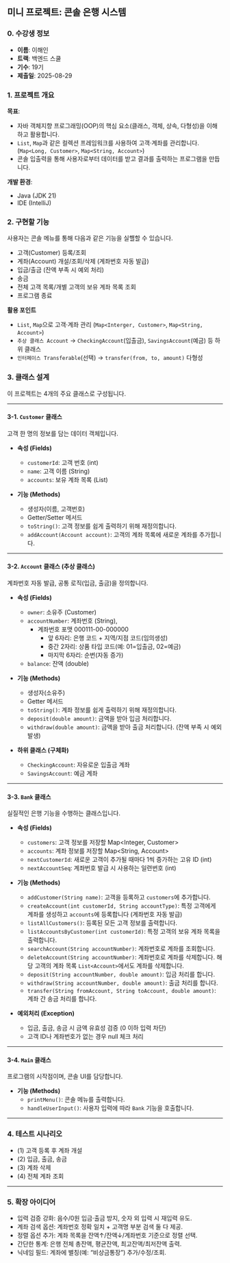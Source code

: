 ## 미니 프로젝트: 콘솔 은행 시스템

### 0. 수강생 정보
- **이름**: 이해인
- **트랙**: 백엔드 스쿨
- **기수**: 19기
- **제출일**: 2025-08-29

### 1. 프로젝트 개요

**목표**: 
* 자바 객체지향 프로그래밍(OOP)의 핵심 요소(클래스, 객체, 상속, 다형성)을 이해하고 활용합니다.
* `List`, `Map`과 같은 컬렉션 프레임워크를 사용하여 고객·계좌를 관리합니다. (`Map<Long, Customer>`, `Map<String, Account>`)
* 콘솔 입출력을 통해 사용자로부터 데이터를 받고 결과를 출력하는 프로그램을 만듭니다.


**개발 환경**:
* Java (JDK 21)
* IDE (IntelliJ)


### 2. 구현할 기능

사용자는 콘솔 메뉴를 통해 다음과 같은 기능을 실핼할 수 있습니다.

* 고객(Customer) 등록/조회
* 계좌(Account) 개설/조회/삭제 (계좌번호 자동 발급)
* 입금/출금 (잔액 부족 시 예외 처리)
* 송금
* 전체 고객 목록/개별 고객의 보유 계좌 목록 조회
* 프로그램 종료


**활용 포인트**
* `List`, `Map`으로 고객·계좌 관리 (`Map<Interger, Customer>`, `Map<String, Account>`)
* `추상 클래스 Account` → `CheckingAccount`(입출금), `SavingsAccount`(예금) 등 하위 클래스
* `인터페이스 Transferable`(선택) → `transfer(from, to, amount)` 다형성


### 3. 클래스 설계

이 프로젝트는 4개의 주요 클래스로 구성됩니다.

---

#### 3-1. `Customer` 클래스

고객 한 명의 정보를 담는 데이터 객체입니다.

* **속성 (Fields)**
  * `customerId`: 고객 번호 (int)
  * `name`: 고객 이름 (String)
  * `accounts`: 보유 계좌 목록 (List<Account>)

* **기능 (Methods)**
  * 생성자(이름, 고객번호) 
  * Getter/Setter 메서드
  * `toString()`: 고객 정보를 쉽게 출력하기 위해 재정의합니다.
  * `addAccount(Account account)`: 고객의 계좌 목록에 새로운 계좌를 추가힙니다.

---

#### 3-2. `Account` 클래스 (추상 클래스)

계좌번호 자동 발급, 공통 로직(입금, 출금)을 정의합니다.

* **속성 (Fields)**
  * `owner`: 소유주 (Customer)
  * `accountNumber`: 계좌번호 (String), 
    * 계좌번호 포맷 000111-00-000000
      * 앞 6자리: 은행 코드 + 지역/지점 코드(임의생성)
      * 중간 2자리: 상품 타입 코드(예: 01=입출금, 02=예금)
      * 마지막 6자리: 순번(자동 증가)
  * `balance`: 잔액 (double)

* **기능 (Methods)**
  * 생성자(소유주)
  * Getter 메서드
  * `toString()`: 계좌 정보를 쉽게 출력하기 위해 재정의합니다.
  * `deposit(double amount)`: 금액을 받아 입금 처리합니다.
  * `withdraw(double amount)`: 금액을 받아 출금 처리합니다. (잔액 부족 시 예외 발생)

* **하위 클래스 (구체화)**
  * `CheckingAccount`: 자유로운 입출금 계좌 
  * `SavingsAccount`: 예금 계좌

---

#### 3-3. `Bank` 클래스
실질적인 은행 기능을 수행하는 클래스입니다.

* **속성 (Fields)**
  * `customers`: 고객 정보를 저장할 Map<Integer, Customer>
  * `accounts`: 계좌 정보를 저장할 Map<String, Account>
  * `nextCustomerId`: 새로운 고객이 추가될 때마다 1씩 증가하는 고유 ID (int)
  * `nextAccountSeq`: 계좌번호 발급 시 사용하는 일련번호 (int)

* **기능 (Methods)**
  * `addCustomer(String name)`: 고객을 등록하고 `customers`에 추가합니다.
  * `createAccount(int customerId, String accountType)`: 특정 고객에게 계좌를 생성하고 `accounts`에 등록합니다 (계좌번호 자동 발급)
  * `listAllCustomers()`: 등록된 모든 고객 정보를 출력합니다.
  * `listAccountsByCustomer(int customerId)`: 특정 고객의 보유 계좌 목록을 출력합니다.
  * `searchAccount(String accountNumber)`: 계좌번호로 계좌를 조회합니다.
  * `deleteAccount(String accountNumber)`: 계좌번호로 계좌를 삭제합니다. 해당 고객의 계좌 목록 `List<Account>`에서도 계좌를 삭제합니다.
  * `deposit(String accountNumber, double amount)`: 입금 처리를 합니다.
  * `withdraw(String accountNumber, double amount)`: 출금 처리를 합니다.
  * `transfer(String fromAccount, String toAccount, double amount)`: 계좌 간 송금 처리를 합니다.

* **예외처리 (Exception)**
  * 입금, 출금, 송금 시 금액 유효성 검증 (0 이하 입력 차단)
  * 고객 ID나 계좌번호가 없는 경우 null 체크 처리

---

#### 3-4. `Main` 클래스
프로그램의 시작점이며,  콘솔 UI를 담당합니다.

* **기능 (Methods)**
  * `printMenu()`: 콘솔 메뉴를 출력합니다.
  * `handleUserInput()`: 사용자 입력에 따라 `Bank` 기능을 호출합니다.

---

### 4. 테스트 시나리오
* (1) 고객 등록 후 계좌 개설
* (2) 입금, 출금, 송금
* (3) 계좌 삭제
* (4) 전체 계좌 조회

---
### 5. 확장 아이디어
* 입력 검증 강화: 음수/0원 입금·출금 방지, 숫자 외 입력 시 재입력 유도.
* 계좌 검색 옵션: 계좌번호 정확 일치 + 고객명 부분 검색 둘 다 제공.
* 정렬 옵션 추가: 계좌 목록을 잔액↑/잔액↓/계좌번호 기준으로 정렬 선택.
* 간단한 통계: 은행 전체 총잔액, 평균잔액, 최고잔액/최저잔액 출력.
* 닉네임 필드: 계좌에 별칭(예: “비상금통장”) 추가/수정/조회.